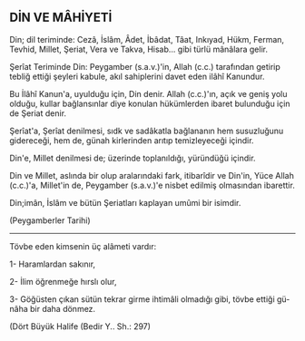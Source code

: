 ## DİN VE MÂHİYETİ

Din; dil teriminde: Cezâ, İslâm, Âdet, İbâdat, Tâat, Inkıyad, Hükm, Ferman, Tevhid, Millet, Şeriat, Vera ve Takva, Hisab... gibi türlü mânâlara gelir.

Şerîat Teriminde Din: Peygamber (s.a.v.)'in, Allah (c.c.) tarafından getirip tebliğ ettiği şeyleri kabule, akıl sahiplerini davet eden ilâhî Kanun­dur.

Bu İlâhî Kanun'a, uyulduğu için, Din denir. Allah (c.c.)'ın, açık ve geniş yolu olduğu, kullar bağlansınlar diye konulan hüküm­lerden ibaret bulunduğu için de Şeriat denir.

Şerîat'a, Şerîat denilmesi, sıdk ve sadâkatla bağlananın hem susuzluğunu gidereceği, hem de, günah kirlerinden arıtıp temizleyeceği için­dir.

Din'e, Millet denilmesi de; üzerinde toplanıldığı, yüründüğü içindir.

Din ve Millet, aslında bir olup aralarında­ki fark, itibarîdir ve Din'in, Yüce Allah (c.c.)'a, Millet'in de, Peygamber (s.a.v.)'e nisbet edilmiş olmasından ibarettir.

Din;imân, İslâm ve bütün Şeriatları kapla­yan umûmi bir isimdir.

(Peygamberler Tarihi)

<hr>

Tövbe eden kimsenin üç alâmeti vardır:

1- Haramlardan sakınır,

2- İlim öğren­meğe hırslı olur,

3- Göğüsten çıkan sütün tek­rar girme ihtimâli olmadığı gibi, tövbe ettiği gü­nâha bir daha dönmez.

(Dört Büyük Halife (Bedir Y.. Sh.: 297)
